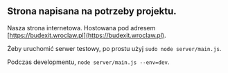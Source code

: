 ## Strona napisana na potrzeby projektu.

Nasza strona internetowa. Hostowana pod adresem [https://budexit.wroclaw.pl](https://budexit.wroclaw.pl).

Żeby uruchomić serwer testowy, po prostu użyj `sudo node server/main.js`.

Podczas developmentu, `node server/main.js --env=dev`.
